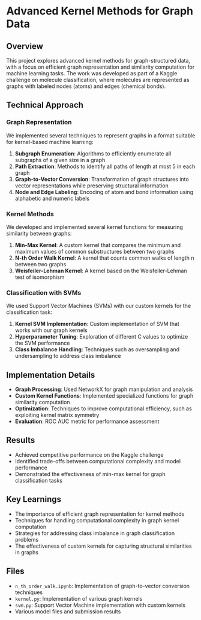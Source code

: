 # Advanced Kernel Methods for Graph Data

## Overview

This project explores advanced kernel methods for graph-structured data, with a focus on efficient graph representation and similarity computation for machine learning tasks. The work was developed as part of a Kaggle challenge on molecule classification, where molecules are represented as graphs with labeled nodes (atoms) and edges (chemical bonds).

## Technical Approach

### Graph Representation

We implemented several techniques to represent graphs in a format suitable for kernel-based machine learning:

1. **Subgraph Enumeration**: Algorithms to efficiently enumerate all subgraphs of a given size in a graph
2. **Path Extraction**: Methods to identify all paths of length at most 5 in each graph
3. **Graph-to-Vector Conversion**: Transformation of graph structures into vector representations while preserving structural information
4. **Node and Edge Labeling**: Encoding of atom and bond information using alphabetic and numeric labels

### Kernel Methods

We developed and implemented several kernel functions for measuring similarity between graphs:

1. **Min-Max Kernel**: A custom kernel that compares the minimum and maximum values of common substructures between two graphs
2. **N-th Order Walk Kernel**: A kernel that counts common walks of length n between two graphs
3. **Weisfeiler-Lehman Kernel**: A kernel based on the Weisfeiler-Lehman test of isomorphism

### Classification with SVMs

We used Support Vector Machines (SVMs) with our custom kernels for the classification task:

1. **Kernel SVM Implementation**: Custom implementation of SVM that works with our graph kernels
2. **Hyperparameter Tuning**: Exploration of different C values to optimize the SVM performance
3. **Class Imbalance Handling**: Techniques such as oversampling and undersampling to address class imbalance

## Implementation Details

- **Graph Processing**: Used NetworkX for graph manipulation and analysis
- **Custom Kernel Functions**: Implemented specialized functions for graph similarity computation
- **Optimization**: Techniques to improve computational efficiency, such as exploiting kernel matrix symmetry
- **Evaluation**: ROC AUC metric for performance assessment

## Results

- Achieved competitive performance on the Kaggle challenge
- Identified trade-offs between computational complexity and model performance
- Demonstrated the effectiveness of min-max kernel for graph classification tasks

## Key Learnings

- The importance of efficient graph representation for kernel methods
- Techniques for handling computational complexity in graph kernel computation
- Strategies for addressing class imbalance in graph classification problems
- The effectiveness of custom kernels for capturing structural similarities in graphs

## Files

- `n_th_order_walk.ipynb`: Implementation of graph-to-vector conversion techniques
- `kernel.py`: Implementation of various graph kernels
- `svm.py`: Support Vector Machine implementation with custom kernels
- Various model files and submission results
